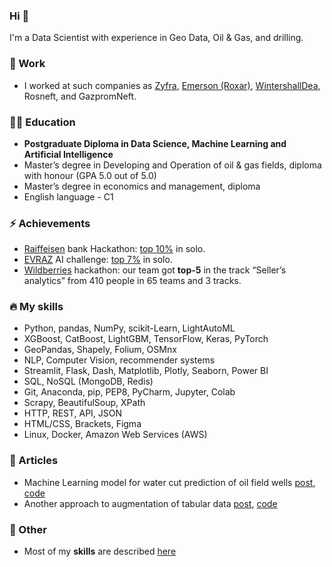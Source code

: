 ### Hi 👋
I'm a Data Scientist with experience in Geo Data, Oil & Gas, and drilling.

### 🏢 Work
- I worked at such companies as [Zyfra](https://www.zyfra.com/), [Emerson (Roxar)](https://www.emerson.com/en-us/automation/roxar), [WintershallDea](https://wintershalldea.com/en), Rosneft, and GazpromNeft.

### 👨‍🎓 Education
- **Postgraduate Diploma in Data Science, Machine Learning and Artificial Intelligence**
- Master’s degree in Developing and Operation of oil & gas fields, diploma with honour (GPA 5.0 out of 5.0)
- Master’s degree in economics and management, diploma
- English language - C1

### ⚡ Achievements
- [Raiffeisen](https://raifhack.ru/) bank Hackathon: [top 10%](https://github.com/alex-kalinichenko/raifhack) in solo.
- [EVRAZ](https://hackathon.evraz.com/) AI challenge: [top 7%](https://github.com/alex-kalinichenko/evraz_ai) in solo.
- [Wildberries](https://hack-app.wildberries.ru/contests/hack#/) hackathon: our team got **top-5** in the track “Seller’s analytics” from 410 people in 65 teams and 3 tracks.

### 🔥 My skills
- Python, pandas, NumPy, scikit-Learn, LightAutoML
- XGBoost, CatBoost, LightGBM, TensorFlow, Keras, PyTorch
- GeoPandas, Shapely, Folium, OSMnx
- NLP, Computer Vision, recommender systems
- Streamlit, Flask, Dash, Matplotlib, Plotly, Seaborn, Power BI
- SQL, NoSQL (MongoDB, Redis)
- Git, Anaconda, pip, PEP8, PyCharm, Jupyter, Colab
- Scrapy, BeautifulSoup, XPath
- HTTP, REST, API, JSON
- HTML/CSS, Brackets, Figma
- Linux, Docker, Amazon Web Services (AWS)

### 📝 Articles
- Machine Learning model for water cut prediction of oil field wells [post](https://habr.com/ru/post/533470), [code](https://github.com/alex-kalinichenko/re/tree/master/wct_fc)
- Another approach to augmentation of tabular data [post](https://habr.com/ru/company/zyfra/blog/678134), [code](https://github.com/LeorFinkelberg/timeseries_data_augmentation)

### 📗 Other
- Most of my **skills** are described [here](https://github.com/alex-kalinichenko/gb#readme)


<!--
**alex-kalinichenko/alex-kalinichenko** is a ✨ _special_ ✨ repository because its `README.md` (this file) appears on your GitHub profile.

Here are some ideas to get you started:

- 🔭 I’m currently working on ...
- 🌱 I’m currently learning ...
- 👯 I’m looking to collaborate on ...
- 🤔 I’m looking for help with ...
- 💬 Ask me about ...
- 📫 How to reach me: ...
- 😄 Pronouns: ...
- ⚡ Fun fact: ...
-->
